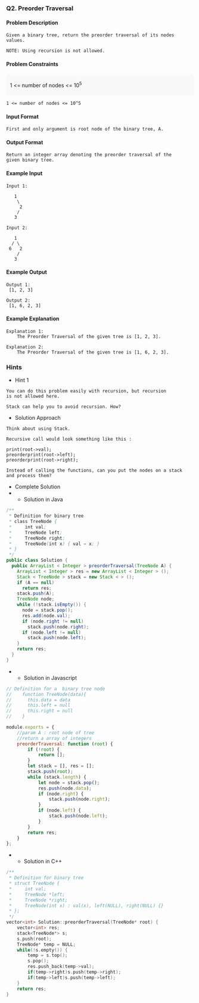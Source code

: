 ### Q2. Preorder Traversal
#### Problem Description
```text
Given a binary tree, return the preorder traversal of its nodes values.

NOTE: Using recursion is not allowed.
```
#### Problem Constraints
<div style="background-color: #f9f9f9; padding: 5px 10px;">
    <p> 1 &lt;= number of nodes &lt;= 10<sup>5</sup></p>
</div>

```text
1 <= number of nodes <= 10^5
```
#### Input Format
```text
First and only argument is root node of the binary tree, A.
```
#### Output Format
```text
Return an integer array denoting the preorder traversal of the 
given binary tree.
```
#### Example Input
```text
Input 1:

   1
    \
     2
    /
   3

Input 2:

   1
  / \
 6   2
    /
   3
```
#### Example Output
```text
Output 1:
 [1, 2, 3]

Output 2:
 [1, 6, 2, 3]
```
#### Example Explanation
```text
Explanation 1:
    The Preorder Traversal of the given tree is [1, 2, 3].

Explanation 2:
    The Preorder Traversal of the given tree is [1, 6, 2, 3].
```
### Hints
* Hint 1
```text
You can do this problem easily with recursion, but recursion 
is not allowed here.

Stack can help you to avoid recursion. How?
```
* Solution Approach
```text
Think about using Stack.

Recursive call would look something like this :

print(root->val);
preorderprint(root->left);
preorderprint(root->right);

Instead of calling the functions, can you put the nodes on a stack 
and process them?
```
* Complete Solution
* * Solution in Java
```java
/**
 * Definition for binary tree
 * class TreeNode {
 *     int val;
 *     TreeNode left;
 *     TreeNode right;
 *     TreeNode(int x) { val = x; }
 * }
 */
public class Solution {
  public ArrayList < Integer > preorderTraversal(TreeNode A) {
    ArrayList < Integer > res = new ArrayList < Integer > ();
    Stack < TreeNode > stack = new Stack < > ();
    if (A == null)
      return res;
    stack.push(A);
    TreeNode node;
    while (!stack.isEmpty()) {
      node = stack.pop();
      res.add(node.val);
      if (node.right != null)
        stack.push(node.right);
      if (node.left != null)
        stack.push(node.left);
    }
    return res;
  }
}
```
* * Solution in Javascript
```javascript
// Definition for a  binary tree node
//    function TreeNode(data){
//      this.data = data
//      this.left = null
//      this.right = null
//    }

module.exports = {
    //param A : root node of tree
    //return a array of integers
    preorderTraversal: function (root) {
        if (!root) {
            return [];
        }
        let stack = [], res = [];
        stack.push(root);
        while (stack.length) {
            let node = stack.pop();
            res.push(node.data);
            if (node.right) {
                stack.push(node.right);
            }
            if (node.left) {
                stack.push(node.left);
            }
        }
        return res;
    }
};
```
* * Solution in C++
```cpp
/**
 * Definition for binary tree
 * struct TreeNode {
 *     int val;
 *     TreeNode *left;
 *     TreeNode *right;
 *     TreeNode(int x) : val(x), left(NULL), right(NULL) {}
 * };
 */
vector<int> Solution::preorderTraversal(TreeNode* root) {
    vector<int> res;
    stack<TreeNode*> s;
    s.push(root);
    TreeNode* temp = NULL;
    while(!s.empty()) {
        temp = s.top();
        s.pop();
        res.push_back(temp->val);
        if(temp->right)s.push(temp->right);
        if(temp->left)s.push(temp->left);
    }
    return res;
}
```

